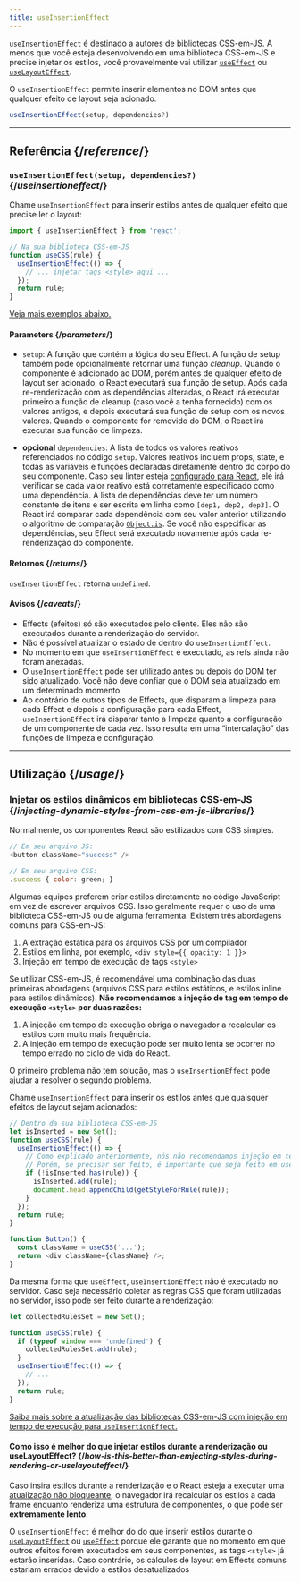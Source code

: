 ```yaml
---
title: useInsertionEffect
---
```


<Pitfall>

`useInsertionEffect` é destinado a autores de bibliotecas CSS-em-JS. A menos que você esteja desenvolvendo em uma biblioteca CSS-em-JS e precise injetar os estilos, você provavelmente vai utilizar [`useEffect`](/reference/react/useEffect) ou [`useLayoutEffect`](/reference/react/useLayoutEffect).

</Pitfall>

<Intro>

O `useInsertionEffect` permite inserir elementos no DOM antes que qualquer efeito de layout seja acionado.

```js
useInsertionEffect(setup, dependencies?)
```

</Intro>

<InlineToc />

---

## Referência {/*reference*/}

### `useInsertionEffect(setup, dependencies?)` {/*useinsertioneffect*/}

Chame `useInsertionEffect` para inserir estilos antes de qualquer efeito que precise ler o layout:

```js
import { useInsertionEffect } from 'react';

// Na sua biblioteca CSS-em-JS
function useCSS(rule) {
  useInsertionEffect(() => {
    // ... injetar tags <style> aqui ...
  });
  return rule;
}
```

[Veja mais exemplos abaixo.](#usage)

#### Parameters {/*parameters*/}

* `setup`: A função que contém a lógica do seu Effect. A função de setup também pode opcionalmente retornar uma função *cleanup*. Quando o componente é adicionado ao DOM, porém antes de qualquer efeito de layout ser acionado, o React executará sua função de setup. Após cada re-renderização com as dependências alteradas, o React irá executar primeiro a função de cleanup (caso você a tenha fornecido) com os valores antigos, e depois executará sua função de setup com os novos valores. Quando o componente for removido do DOM, o React irá executar sua função de limpeza.
 
* **opcional** `dependencies`: A lista de todos os valores reativos referenciados no código `setup`. Valores reativos incluem props, state, e todas as variáveis e funções declaradas diretamente dentro do corpo do seu componente. Caso seu linter esteja [configurado para React](/learn/editor-setup#linting), ele irá verificar se cada valor reativo está corretamente especificado como uma dependência. A lista de dependências deve ter um número constante de itens e ser escrita em linha como `[dep1, dep2, dep3]`. O React irá comparar cada dependência com seu valor anterior utilizando o algoritmo de comparação [`Object.is`](https://developer.mozilla.org/en-US/docs/Web/JavaScript/Reference/Global_Objects/Object/is). Se você não especificar as dependências, seu Effect será executado novamente após cada re-renderização do componente.

#### Retornos {/*returns*/}

`useInsertionEffect` retorna `undefined`.

#### Avisos {/*caveats*/}

* Effects (efeitos) só são executados pelo cliente. Eles não são executados durante a renderização do servidor.
* Não é possível atualizar o estado de dentro do `useInsertionEffect`.
* No momento em que `useInsertionEffect` é executado, as refs ainda não foram anexadas.
* O `useInsertionEffect` pode ser utilizado antes ou depois do DOM ter sido atualizado. Você não deve confiar que o DOM seja atualizado em um determinado momento.
* Ao contrário de outros tipos de Effects, que disparam a limpeza para cada Effect e depois a configuração para cada Effect, `useInsertionEffect` irá disparar tanto a limpeza quanto a configuração de um componente de cada vez. Isso resulta em uma “intercalação” das funções de limpeza e configuração.

---

## Utilização {/*usage*/}

### Injetar os estilos dinâmicos em bibliotecas CSS-em-JS {/*injecting-dynamic-styles-from-css-em-js-libraries*/}

Normalmente, os componentes React são estilizados com CSS simples.

```js
// Em seu arquivo JS:
<button className="success" />

// Em seu arquivo CSS:
.success { color: green; }
```

Algumas equipes preferem criar estilos diretamente no código JavaScript em vez de escrever arquivos CSS. Isso geralmente requer o uso de uma biblioteca CSS-em-JS ou de alguma ferramenta. Existem três abordagens comuns para CSS-em-JS:

1. A extração estática para os arquivos CSS por um compilador
2. Estilos em linha, por exemplo, `<div style={{ opacity: 1 }}>`
3. Injeção em tempo de execução de tags `<style>`

Se utilizar CSS-em-JS, é recomendável uma combinação das duas primeiras abordagens (arquivos CSS para estilos estáticos, e estilos inline para estilos dinâmicos). **Não recomendamos a injeção de tag em tempo de execução `<style>` por duas razões:**

1. A injeção em tempo de execução obriga o navegador a recalcular os estilos com muito mais frequência.
2. A injeção em tempo de execução pode ser muito lenta se ocorrer no tempo errado no ciclo de vida do React.

O primeiro problema não tem solução, mas o `useInsertionEffect` pode ajudar a resolver o segundo problema.

Chame `useInsertionEffect` para inserir os estilos antes que quaisquer efeitos de layout sejam acionados:

```js {4-11}
// Dentro da sua biblioteca CSS-em-JS
let isInserted = new Set();
function useCSS(rule) {
  useInsertionEffect(() => {
    // Como explicado anteriormente, nós não recomendamos injeção em tempo de execução de tags <style>.
    // Porém, se precisar ser feito, é importante que seja feito em useInsertionEffect.
    if (!isInserted.has(rule)) {
      isInserted.add(rule);
      document.head.appendChild(getStyleForRule(rule));
    }
  });
  return rule;
}

function Button() {
  const className = useCSS('...');
  return <div className={className} />;
}
```

Da mesma forma que `useEffect`, `useInsertionEffect` não é executado no servidor. Caso seja necessário coletar as regras CSS que foram utilizadas no servidor, isso pode ser feito durante a renderização:

```js {1,4-6}
let collectedRulesSet = new Set();

function useCSS(rule) {
  if (typeof window === 'undefined') {
    collectedRulesSet.add(rule);
  }
  useInsertionEffect(() => {
    // ...
  });
  return rule;
}
```

[Saiba mais sobre a atualização das bibliotecas CSS-em-JS com injeção em tempo de execução para `useInsertionEffect`.](https://github.com/reactwg/react-18/discussions/110)

<DeepDive>

#### Como isso é melhor do que injetar estilos durante a renderização ou useLayoutEffect? {/*how-is-this-better-than-emjecting-styles-during-rendering-or-uselayouteffect*/}

Caso insira estilos durante a renderização e o React esteja a executar uma [atualização não bloqueante,](/reference/react/useTransition#marking-a-state-update-as-a-non-blocking-transition) o navegador irá recalcular os estilos a cada frame enquanto renderiza uma estrutura de componentes, o que pode ser **extremamente lento**.

O `useInsertionEffect` é melhor do do que inserir estilos durante o [`useLayoutEffect`](/reference/react/useLayoutEffect) ou [`useEffect`](/reference/react/useEffect) porque ele garante que no momento em que outros efeitos forem executados em seus componentes, as tags `<style>` já estarão inseridas. Caso contrário, os cálculos de layout em Effects comuns estariam errados devido a estilos desatualizados

</DeepDive>
